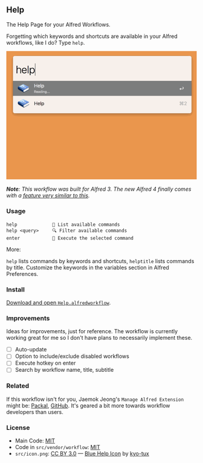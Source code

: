 ## Help

The Help Page for your Alfred Workflows.

Forgetting which keywords and shortcuts are available in your Alfred workflows, like I do? Type `help`.

![Screenshot](screenshot.gif)

***Note**: This workflow was built for Alfred 3. The new Alfred 4 finally comes with a [feature very similar to this](https://www.alfredapp.com/whats-new/).*


### Usage

    help             📖 List available commands
    help <query>     🔍 Filter available commands
    enter            🚀 Execute the selected command

More:

`help` lists commands by keywords and shortcuts, `helptitle` lists commands by title. Customize the keywords in the variables section in Alfred Preferences.

### Install

[Download and open `Help.alfredworkflow`](Help.alfredworkflow?raw=true).

### Improvements

Ideas for improvements, just for reference. The workflow is currently working great for me so I don't have plans to necessarily implement these.

- [ ] Auto-update
- [ ] Option to include/exclude disabled workflows
- [ ] Execute hotkey on enter
- [ ] Search by workflow name, title, subtitle

### Related

If this workflow isn't for you, Jaemok Jeong's `Manage Alfred Extension` might be: [Packal](http://www.packal.org/workflow/manage-alfred-extension-0), [GitHub](https://github.com/jmjeong/alfred-extension). It's geared a bit more towards workflow developers than users.

### License

- Main Code: [MIT](../LICENSE)
- Code in `src/vendor/workflow`: [MIT](src/vendor/workflow/LICENSE.txt)
- `src/icon.png`: [CC BY 3.0](https://creativecommons.org/licenses/by/3.0/) — [Blue Help Icon](http://www.softicons.com/toolbar-icons/help-icons-by-kyo-tux/blue-help-icon) by [kyo-tux](http://www.softicons.com/designers/kyo-tux)
